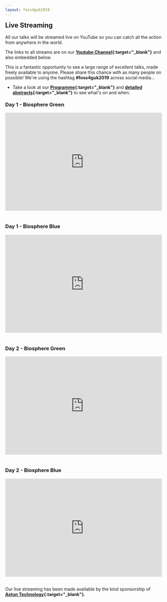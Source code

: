```yaml
---
layout: foss4guk2019
---
```

<h2 style="margin-top:0;">Live Streaming</h2>

All our talks will be streamed live on YouTube so you can catch all the action from anywhere in the world.

The links to all streams are on our **[Youtube Channel](https://www.youtube.com/channel/UCg0wX857AHUGM3qCzR6PcwQ "FOSS4GUK 2019 Youtube Channel"){:target="_blank"}** and also embedded below.

This is a fantastic opportunity to see a large range of excellent talks, made freely available to anyone. Please share this chance with as many people on possible! We're using the hashtag **#foss4guk2019** across social media...

* Take a look at our **[Programme](FOSS4GUK_2019_Programme.pdf "FOSS4GUK 2019 Programme"){:target="_blank"}** and **[detailed abstracts](FOSS4GUK_2019_Abstracts.pdf "FOSS4GUK 2019 Talk Abstracts"){:target="_blank"}** to see what's on and when.

<h3 style="margin-top:20px;">Day 1 - Biosphere Green</h3>

<iframe style="width:100%; max-width:560px; height:56%; max-height:315px" src="https://www.youtube.com/embed/12rzUW4ps74" frameborder="0" allow="accelerometer; autoplay; encrypted-media; gyroscope; picture-in-picture" allowfullscreen></iframe>

<h3 style="margin-top:40px;">Day 1 - Biosphere Blue</h3>

<iframe style="width:100%; max-width:560px; height:56%; max-height:315px" src="https://www.youtube.com/embed/jKuQnCvgQPc" frameborder="0" allow="accelerometer; autoplay; encrypted-media; gyroscope; picture-in-picture" allowfullscreen></iframe>

<h3 style="margin-top:40px;">Day 2 - Biosphere Green</h3>

<iframe style="width:100%; max-width:560px; height:56%; max-height:315px" src="https://www.youtube.com/embed/DlAfbwGrT30" frameborder="0" allow="accelerometer; autoplay; encrypted-media; gyroscope; picture-in-picture" allowfullscreen></iframe>

<h3 style="margin-top:40px;">Day 2 - Biosphere Blue</h3>

<iframe style="width:100%; max-width:560px; height:56%; max-height:315px" src="https://www.youtube.com/embed/cZT_Az2rNTg" frameborder="0" allow="accelerometer; autoplay; encrypted-media; gyroscope; picture-in-picture" allowfullscreen></iframe>

&nbsp;<br>
Our live streaming has been made available by the kind sponsorship of **[Astun Technology](https://astuntechnology.com/ "Astun Technology"){:target="_blank"}**.




